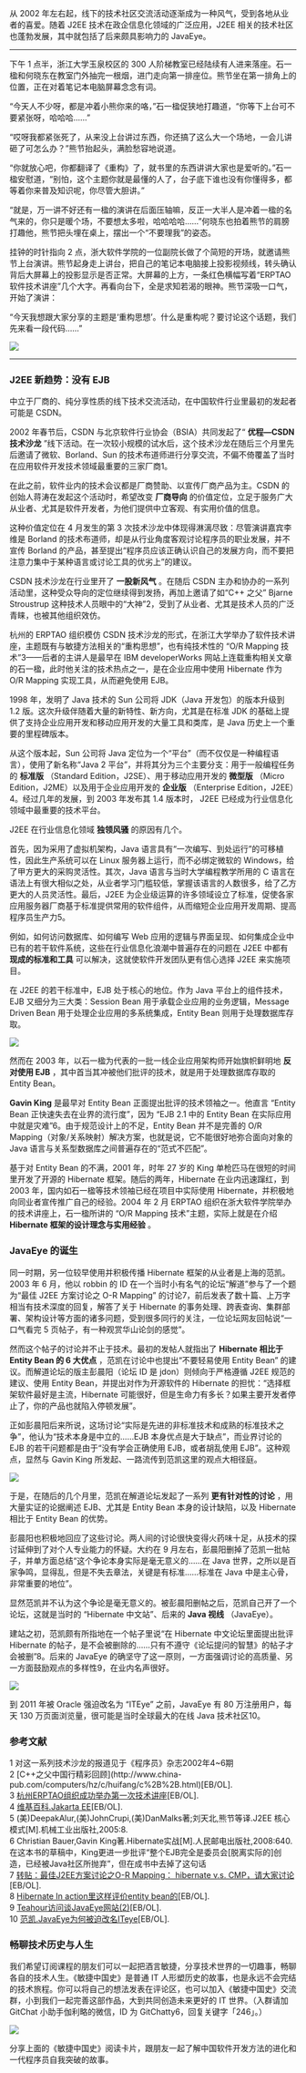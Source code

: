 从 2002 年左右起，线下的技术社区交流活动逐渐成为一种风气，受到各地从业者的喜爱。随着 J2EE 技术在政企信息化领域的广泛应用，J2EE
相关的技术社区也蓬勃发展，其中就包括了后来颇具影响力的 JavaEye。

* * *

下午 1 点半，浙江大学玉泉校区的 300
人阶梯教室已经陆续有人进来落座。石一楹和何晓东在教室门外抽完一根烟，进门走向第一排座位。熊节坐在第一排角上的位置，正在对着笔记本电脑屏幕念念有词。

“今天人不少呀，都是冲着小熊你来的咯，”石一楹促狭地打趣道，“你等下上台可不要紧张呀，哈哈哈……”

“哎呀我都紧张死了，从来没上台讲过东西，你还搞了这么大一个场地，一会儿讲砸了可怎么办？”熊节抬起头，满脸愁容地说道。

“你就放心吧，你都翻译了《重构》了，就书里的东西讲讲大家也是爱听的。”石一楹安慰道，“别怕，这个主题你就是最懂的人了，台子底下谁也没有你懂得多，都等着你来普及知识呢，你尽管大胆讲。”

“就是，万一讲不好还有一楹的演讲在后面压轴嘛，反正一大半人是冲着一楹的名气来的，你只是暖个场，不要想太多啦，哈哈哈哈……”何晓东也拍着熊节的肩膀打趣他，熊节把头埋在桌上，摆出一个“不要理我”的姿态。

挂钟的时针指向 2
点，浙大软件学院的一位副院长做了个简短的开场，就邀请熊节上台演讲。熊节起身走上讲台，把自己的笔记本电脑接上投影视频线，转头确认背后大屏幕上的投影显示是否正常。大屏幕的上方，一条红色横幅写着“ERPTAO
软件技术讲座”几个大字。再看向台下，全是求知若渴的眼神。熊节深吸一口气，开始了演讲：

“今天我想跟大家分享的主题是‘重构思想’。什么是重构呢？要讨论这个话题，我们先来看一段代码……”

![](https://images.gitbook.cn/c0cbbf80-133a-11e9-abc2-a9701a61d30b)

* * *

### J2EE 新趋势：没有 EJB

中立于厂商的、纯分享性质的线下技术交流活动，在中国软件行业里最初的发起者可能是 CSDN。

2002 年春节后，CSDN 与北京软件行业协会（BSIA）共同发起了“ **优程—CSDN 技术沙龙**
”线下活动。在一次较小规模的试水后，这个技术沙龙在随后三个月里先后邀请了微软、Borland、Sun
的技术布道师进行分享交流，不偏不倚覆盖了当时在应用软件开发技术领域最重要的三家厂商1。

在此之前，软件业内的技术会议都是厂商赞助、以宣传厂商产品为主。CSDN 的创始人蒋涛在发起这个活动时，希望改变 **厂商导向**
的价值定位，立足于服务广大从业者、尤其是软件开发者，为他们提供中立客观、有实用价值的信息。

这种价值定位在 4 月发生的第 3 次技术沙龙中体现得淋漓尽致：尽管演讲嘉宾李维是 Borland
的技术布道师，却是从行业角度客观讨论程序员的职业发展，并不宣传 Borland
的产品，甚至提出“程序员应该正确认识自己的发展方向，而不要把注意力集中于某种语言或讨论工具的优劣上”的建议。

CSDN 技术沙龙在行业里开了 **一股新风气** 。在随后 CSDN 主办和协办的一系列活动里，这种受众导向的定位继续得到发扬，再加上邀请了如“C++
之父” Bjarne Stroustrup 这种技术人员眼中的“大神”2，受到了从业者、尤其是技术人员的广泛青睐，也被其他组织效仿。

杭州的 ERPTAO 组织模仿 CSDN 技术沙龙的形式，在浙江大学举办了软件技术讲座，主题既有与敏捷方法相关的“重构思想”，也有纯技术性的 “O/R
Mapping 技术”3——后者的主讲人是最早在 IBM developerWorks
网站上连载重构相关文章的石一楹，此时他关注的技术热点之一，是在企业应用中使用 Hibernate 作为 O/R Mapping 实现工具，从而避免使用
EJB。

1998 年，发明了 Java 技术的 Sun 公司将 JDK（Java 开发包）的版本升级到 1.2 版。这次升级伴随着大量的新特性、新方向，尤其是在标准
JDK 的基础上提供了支持企业应用开发和移动应用开发的大量工具和类库，是 Java 历史上一个重要的里程碑版本。

从这个版本起，Sun 公司将 Java 定位为一个“平台”（而不仅仅是一种编程语言），使用了新名称“Java 2
平台”，并将其分为三个主要分支：用于一般编程任务的 **标准版** （Standard Edition，J2SE）、用于移动应用开发的 **微型版**
（Micro Edition，J2ME）以及用于企业应用开发的 **企业版** （Enterprise Edition，J2EE）4。经过几年的发展，到
2003 年发布其 1.4 版本时， J2EE 已经成为行业信息化领域中最重要的技术平台。

J2EE 在行业信息化领域 **独领风骚** 的原因有几个。

首先，因为采用了虚拟机架构，Java 语言具有“一次编写、到处运行”的可移植性，因此生产系统可以在 Linux 服务器上运行，而不必绑定微软的
Windows，给了甲方更大的采购灵活性。其次，Java 语言与当时大学编程教学所用的 C
语言在语法上有很大相似之处，从业者学习门槛较低，掌握该语言的人数很多，给了乙方更大的人员灵活性。最后，J2EE
为企业级运算的许多领域设立了标准，促使各家应用服务器厂商基于标准提供常用的软件组件，从而缩短企业应用开发周期、提高程序员生产力5。

例如，如何访问数据库、如何编写 Web 应用的逻辑与界面呈现、如何集成企业中已有的若干软件系统，这些在行业信息化浪潮中普遍存在的问题在 J2EE 中都有
**现成的标准和工具** 可以解决，这就使软件开发团队更有信心选择 J2EE 来实施项目。

在 J2EE 的若干标准中，EJB 处于核心的地位。作为 Java 平台上的组件技术，EJB 又细分为三大类：Session Bean
用于承载企业应用的业务逻辑，Message Driven Bean 用于处理企业应用的多系统集成，Entity Bean 则用于处理数据库存取。

![](https://images.gitbook.cn/c18be830-2ff7-11e9-87c9-cf350c28c77e)

然而在 2003 年，以石一楹为代表的一批一线企业应用架构师开始旗帜鲜明地 **反对使用 EJB**
，其中首当其冲被他们批评的技术，就是用于处理数据库存取的 Entity Bean。

**Gavin King** 是最早对 Entity Bean 正面提出批评的技术领袖之一。他直言 “Entity Bean
正快速失去在业界的流行度”，因为 “EJB 2.1 中的 Entity Bean 在实际应用中就是灾难”6。由于规范设计上的不足，Entity Bean
并不是完善的 O/R Mapping（对象/关系映射）解决方案，也就是说，它不能很好地弥合面向对象的 Java
语言与关系型数据库之间普遍存在的“范式不匹配”。

基于对 Entity Bean 的不满，2001 年，时年 27 岁的 King 单枪匹马在很短的时间里开发了开源的 Hibernate
框架。随后的两年，Hibernate 在业内迅速蹿红，到 2003 年，国内如石一楹等技术领袖已经在项目中实际使用
Hibernate，并积极地向同业者宣传推广自己的经验。2004 年 2 月 ERPTAO 组织在浙大软件学院举办的技术讲座上，石一楹所讲的 “O/R
Mapping 技术”主题，实际上就是在介绍 **Hibernate 框架的设计理念与实用经验** 。

### JavaEye 的诞生

同一时期，另一位较早使用并积极传播 Hibernate 框架的从业者是上海的范凯。2003 年 6 月，他以 robbin 的 ID
在一个当时小有名气的论坛“解道”参与了一个题为“最佳 J2EE 方案讨论之 O-R Mapping”
的讨论7，前后发表了数十篇、上万字相当有技术深度的回复，解答了关于 Hibernate
的事务处理、跨表查询、集群部署、架构设计等方面的诸多问题，受到很多同行的关注，一位论坛网友回帖说“一口气看完 5 页帖子，有一种观赏华山论剑的感觉”。

然而这个帖子的讨论并不止于技术。最初的发帖人就指出了 **Hibernate 相比于 Entity Bean 的 6 大优点**
，范凯在讨论中也提出“不要轻易使用 Entity Bean” 的建议。而解道论坛的版主彭晨阳（论坛 ID 是 jdon）则倾向于严格遵循 J2EE
规范的建议、使用 Entity Bean，并提出对作为开源软件的 Hibernate 的担忧：“选择框架软件最好是主流，Hibernate
可能很好，但是生命力有多长？如果主要开发者停止了，你的产品也就陷入停顿发展”。

正如彭晨阳后来所说，这场讨论“实际是先进的非标准技术和成熟的标准技术之争”，他认为“技术本身是中立的……EJB 本身优点是大于缺点”，而业界讨论的 EJB
的若干问题都是由于“没有学会正确使用 EJB，或者胡乱使用 EJB”。这种观点，显然与 Gavin King 所发起、一路流传到范凯这里的观点大相径庭。

![](https://images.gitbook.cn/c7842d30-133a-11e9-abc2-a9701a61d30b)

于是，在随后的几个月里，范凯在解道论坛发起了一系列 **更有针对性的讨论** ，用大量实证的论据阐述 EJB、尤其是 Entity Bean
本身的设计缺陷，以及 Hibernate 相比于 Entity Bean 的优势。

彭晨阳也积极地回应了这些讨论。两人间的讨论很快变得火药味十足，从技术的探讨延伸到了对个人专业能力的怀疑。大约在 9
月左右，彭晨阳删掉了范凯一批帖子，并单方面总结“这个争论本身实际是毫无意义的……在 Java
世界，之所以是百家争鸣，显得乱，但是不失去章法，关键是有标准……标准在 Java 中是主心骨，非常重要的地位”。

显然范凯并不认为这个争论是毫无意义的。被彭晨阳删帖之后，范凯自己开了一个论坛，这就是当时的 “Hibernate 中文站”、后来的 **Java 视线**
（JavaEye）。

建站之初，范凯颇有所指地在一个帖子里说“在 Hibernate 中文论坛里面提出批评 Hibernate
的帖子，是不会被删除的……只有不遵守《论坛提问的智慧》的帖子才会被删”8。后来的 JavaEye
的确坚守了这一原则，一方面强调讨论的高质量、另一方面鼓励观点的多样性9，在业内名声很好。

![](https://images.gitbook.cn/cdaf4f00-133a-11e9-8acd-a3133757a028)

到 2011 年被 Oracle 强迫改名为 “ITEye” 之前，JavaEye 有 80 万注册用户，每天 130
万页面浏览量，很可能是当时全球最大的在线 Java 技术社区10。

### 参考文献

1 对这一系列技术沙龙的报道见于《程序员》杂志2002年4~6期  
2 [C++之父中国行精彩回顾](http://www.china-
pub.com/computers/hz/c/huifang/c%2B%2B.html)[EB/OL].  
3
[杭州ERPTAO组织成功举办第一次技术讲座](https://blog.csdn.net/gigix/article/details/2444)[EB/OL].  
4 [维基百科.Jakarta EE](https://zh.wikipedia.org/wiki/Jakarta_EE)[EB/OL].  
5 (美)DeepakAlur,(美)JohnCrupi,(美)DanMalks著;刘天北,熊节等译.J2EE
核心模式[M].机械工业出版社,2005:8.  
6 Christian Bauer,Gavin King著.Hibernate实战[M].人民邮电出版社,2008:640.
在这本书的草稿中，King更进一步批评“整个EJB完全是委员会[脱离实际的]创造，已经被Java社区所抛弃”，但在成书中去掉了这句话  
7 [转贴：最佳J2EE方案讨论之O-R Mapping： hibernate v.s.
CMP，请大家讨论](https://www.jdon.com/6062,/)[EB/OL].  
8 [Hibernate In action里这样评价entity
bean的](http://www.iteye.com/topic/630)[EB/OL].  
9 [Teahour访问谈JavaEye网站(2)](http://t.cn/RgzOIMU)[EB/OL].  
10
[范凯.JavaEye为何被迫改名ITeye](https://www.csdn.net/article/2011-04-02/295196)[EB/OL].

### 畅聊技术历史与人生

我们希望订阅课程的朋友们可以一起把酒言敏捷，分享技术世界的一切趣事，畅聊各自的技术人生。《敏捷中国史》是普通 IT
人形塑历史的故事，也是永远不会完结的技术旅程。你可以将自己的想法发表在评论区，也可以加入《敏捷中国史》交流群，小到我们一起完善这部作品，大到共同创造未来更好的
IT 世界。（入群请加 GitChat 小助手伽利略的微信，ID 为 GitChatty6，回复关键字「246」。）

![](https://images.gitbook.cn/5dac6af0-352a-11e9-af4a-bd2de5905629)

分享上面的《敏捷中国史》阅读卡片，跟朋友一起了解中国软件开发方法的进化和一代程序员自我突破的故事。

